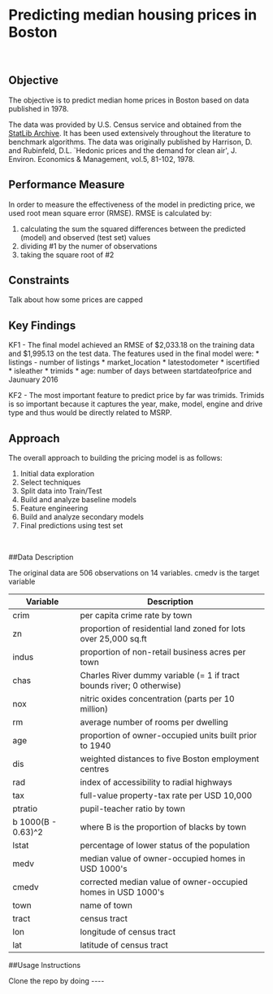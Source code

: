 # Predicting median housing prices in Boston

</br>

## Objective
The objective is to predict median home prices in Boston based on data published in 1978.  

The data was provided by U.S. Census service and obtained from the [StatLib Archive](http://lib.stat.cmu.edu/datasets/boston).  It has been used extensively throughout the literature to benchmark algorithms. The data was originally published by Harrison, D. and Rubinfeld, D.L. `Hedonic prices and the demand for clean air', J. Environ. Economics & Management, vol.5, 81-102, 1978. 


## Performance Measure
In order to measure the effectiveness of the model in predicting price, we used root mean square error (RMSE).  RMSE is calculated by: 

1. calculating the sum the squared differences between the predicted (model) and observed (test set) values 
2. dividing #1 by the numer of observations
3. taking the square root of #2

## Constraints
Talk about how some prices are capped

## Key Findings

KF1 - The final model achieved an RMSE of $2,033.18 on the training data and  $1,995.13 on the test data.  The features used in the final model were: 
	* listings - number of listings
	* market_location 
	* latestodometer 
	* iscertified 
	* isleather
	* trimids
	* age: number of days between startdateofprice and Jaunuary 2016
              
KF2 - The most important feature to predict price by far was trimids. Trimids is so important because it captures the year, make, model, engine and drive type and thus would be directly related to MSRP. 

## Approach

The overall approach to building the pricing model is as follows:

1. Initial data exploration
2. Select techniques
3. Split data into Train/Test
4. Build and analyze baseline models
5. Feature engineering
6. Build and analyze secondary models
7. Final predictions using test set

</br>

##Data Description

The original data are 506 observations on 14 variables. cmedv is the target variable

Variable | Description
---- | ------------- 
crim |	per capita crime rate by town
zn |	proportion of residential land zoned for lots over 25,000 sq.ft
indus	| proportion of non-retail business acres per town
chas |	Charles River dummy variable (= 1 if tract bounds river; 0 otherwise)
nox	| nitric oxides concentration (parts per 10 million)
rm	| average number of rooms per dwelling
age	| proportion of owner-occupied units built prior to 1940
dis	| weighted distances to five Boston employment centres
rad	| index of accessibility to radial highways
tax	| full-value property-tax rate per USD 10,000
ptratio	| pupil-teacher ratio by town
b	1000(B - 0.63)^2 | where B is the proportion of blacks by town
lstat	| percentage of lower status of the population
medv	| median value of owner-occupied homes in USD 1000's
cmedv	| corrected median value of owner-occupied homes in USD 1000's
town	| name of town
tract	| census tract
lon	| longitude of census tract
lat	| latitude of census tract

##Usage Instructions

Clone the repo by doing ----
